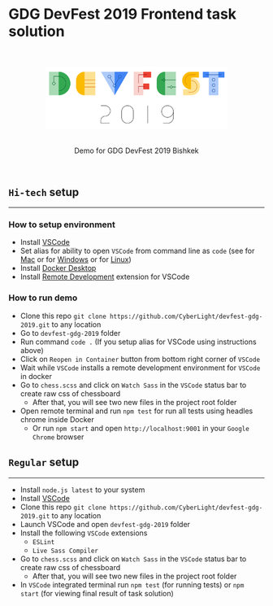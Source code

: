 # GDG DevFest 2019 Frontend task solution

<div align="center">
    <br>
    <br>
    <img width="360" src="docs/logo.png" alt="gdg-devfest-2019">
    <br>
    <br>
    <p align="center">Demo for GDG DevFest 2019 Bishkek</p>
    <br>
</div>

## `Hi-tech` setup
_______________

### How to setup environment
* Install [VSCode](https://code.visualstudio.com/)
* Set alias for ability to open `VSCode` from command line as `code` (see for [Mac](https://code.visualstudio.com/docs/setup/mac) or for [Windows](https://code.visualstudio.com/docs/setup/windows) or for [Linux](https://code.visualstudio.com/docs/setup/linux))
* Install [Docker Desktop](https://www.docker.com/products/docker-desktop)
* Install [Remote Development](https://marketplace.visualstudio.com/items?itemName=ms-vscode-remote.vscode-remote-extensionpack) extension for VSCode

### How to run demo
* Clone this repo `git clone https://github.com/CyberLight/devfest-gdg-2019.git` to any location
* Go to `devfest-gdg-2019` folder
* Run command `code .` (If you setup alias for VSCode using instructions above)
* Click on `Reopen in Container` button from bottom right corner of `VSCode`
* Wait while `VSCode` installs a remote development environment for `VSCode` in docker
* Go to `chess.scss` and click on `Watch Sass` in the `VSCode` status bar to create raw css of chessboard
  * After that, you will see two new files in the project root folder
* Open remote terminal and run `npm test` for run all tests using headles chrome inside Docker
  * Or run `npm start` and open `http://localhost:9001` in your `Google Chrome` browser

## `Regular` setup
_______________

* Install `node.js latest` to your system
* Install [VSCode](https://code.visualstudio.com/)
* Clone this repo `git clone https://github.com/CyberLight/devfest-gdg-2019.git` to any location
* Launch VSCode and open `devfest-gdg-2019` folder
* Install the following `VSCode` extensions
  * `ESLint`
  * `Live Sass Compiler`
* Go to `chess.scss` and click on `Watch Sass` in the `VSCode` status bar to create raw css of chessboard
  * After that, you will see two new files in the project root folder
* In `VSCode` integrated terminal run `npm test` (for running tests) or `npm start` (for viewing final result of task solution)
